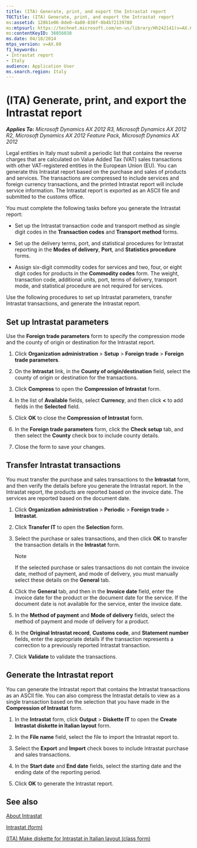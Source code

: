 ```yaml
---
title: (ITA) Generate, print, and export the Intrastat report
TOCTitle: (ITA) Generate, print, and export the Intrastat report
ms:assetid: 120b1e06-8de0-4a80-830f-0b4b72139780
ms:mtpsurl: https://technet.microsoft.com/en-us/library/Hh242141(v=AX.60)
ms:contentKeyID: 36056038
ms.date: 04/18/2014
mtps_version: v=AX.60
f1_keywords:
- Intrastat report
- Italy
audience: Application User
ms.search.region: Italy
---
```


# (ITA) Generate, print, and export the Intrastat report 


_**Applies To:** Microsoft Dynamics AX 2012 R3, Microsoft Dynamics AX 2012 R2, Microsoft Dynamics AX 2012 Feature Pack, Microsoft Dynamics AX 2012_

Legal entities in Italy must submit a periodic list that contains the reverse charges that are calculated on Value Added Tax (VAT) sales transactions with other VAT-registered entities in the European Union (EU). You can generate this Intrastat report based on the purchase and sales of products and services. The transactions are compressed to include services and foreign currency transactions, and the printed Intrastat report will include service information. The Intrastat report is exported as an ASCII file and submitted to the customs office.

You must complete the following tasks before you generate the Intrastat report:

  - Set up the Intrastat transaction code and transport method as single digit codes in the **Transaction codes** and **Transport method** forms.

  - Set up the delivery terms, port, and statistical procedures for Intrastat reporting in the **Modes of delivery**, **Port**, and **Statistics procedure** forms.

  - Assign six-digit commodity codes for services and two, four, or eight digit codes for products in the **Commodity codes** form. The weight, transaction code, additional units, port, terms of delivery, transport mode, and statistical procedure are not required for services.

Use the following procedures to set up Intrastat parameters, transfer Intrastat transactions, and generate the Intrastat report.

## Set up Intrastat parameters

Use the **Foreign trade parameters** form to specify the compression mode and the county of origin or destination for the Intrastat report.

1.  Click **Organization administration** \> **Setup** \> **Foreign trade** \> **Foreign trade parameters**.

2.  On the **Intrastat** link, in the **County of origin/destination** field, select the county of origin or destination for the transactions.

3.  Click **Compress** to open the **Compression of Intrastat** form.

4.  In the list of **Available** fields, select **Currency**, and then click **\<** to add fields in the **Selected** field.

5.  Click **OK** to close the **Compression of Intrastat** form.

6.  In the **Foreign trade parameters** form, click the **Check setup** tab, and then select the **County** check box to include county details.

7.  Close the form to save your changes.

## Transfer Intrastat transactions

You must transfer the purchase and sales transactions to the **Intrastat** form, and then verify the details before you generate the Intrastat report. In the Intrastat report, the products are reported based on the invoice date. The services are reported based on the document date.

1.  Click **Organization administration** \> **Periodic** \> **Foreign trade** \> **Intrastat**.

2.  Click **Transfer IT** to open the **Selection** form.

3.  Select the purchase or sales transactions, and then click **OK** to transfer the transaction details in the **Intrastat** form.
    

    > [!NOTE]
    > <P>If the selected purchase or sales transactions do not contain the invoice date, method of payment, and mode of delivery, you must manually select these details on the <STRONG>General</STRONG> tab.</P>



4.  Click the **General** tab, and then in the **Invoice date** field, enter the invoice date for the product or the document date for the service. If the document date is not available for the service, enter the invoice date.

5.  In the **Method of payment** and **Mode of delivery** fields, select the method of payment and mode of delivery for a product.

6.  In the **Original Intrastat record**, **Customs code**, and **Statement number** fields, enter the appropriate details if the transaction represents a correction to a previously reported Intrastat transaction.

7.  Click **Validate** to validate the transactions.

## Generate the Intrastat report

You can generate the Intrastat report that contains the Intrastat transactions as an ASCII file. You can also compress the Intrastat details to view as a single transaction based on the selection that you have made in the **Compression of Intrastat** form.

1.  In the **Intrastat** form, click **Output** \> **Diskette IT** to open the **Create Intrastat diskette in Italian layout** form.

2.  In the **File name** field, select the file to import the Intrastat report to.

3.  Select the **Export** and **Import** check boxes to include Intrastat purchase and sales transactions.

4.  In the **Start date** and **End date** fields, select the starting date and the ending date of the reporting period.

5.  Click **OK** to generate the Intrastat report.

## See also

[About Intrastat](about-intrastat.md)

[Intrastat (form)](https://technet.microsoft.com/en-us/library/aa619055\(v=ax.60\))

[(ITA) Make diskette for Intrastat in Italian layout (class form)](https://technet.microsoft.com/en-us/library/aa587754\(v=ax.60\))

  


